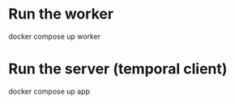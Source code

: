 # Run the worker
docker compose up worker

# Run the server (temporal client)
docker compose up app
